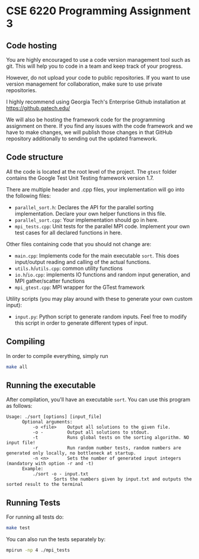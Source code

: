 CSE 6220 Programming Assignment 3
=================================

## Code hosting

You are highly encouraged to use a code version management tool such as git.
This will help you to code in a team and keep track of your progress.

However, do not upload your code to public repositories. If you want to use
version management for collaboration, make sure to use private repositories.

I highly recommend using Georgia Tech's Enterprise Github installation at
https://github.gatech.edu/

We will also be hosting the framework code for the programming assignment on
there.  If you find any issues with the code framework and we have to make
changes, we will publish those changes in that GitHub repository additionally to
sending out the updated framework.

## Code structure

All the code is located at the root level of the project.
The `gtest` folder contains the Google Test Unit Testing framework version 1.7.

There are multiple header and .cpp files, your implementation will go
into the following files:

- `parallel_sort.h`: Declares the API for the parallel sorting implementation.
  Declare your own helper functions in this file.
- `parallel_sort.cpp`: Your implementation should go in here.
- `mpi_tests.cpp`: Unit tests for the parallel MPI code. Implement your own
  test cases for all declared functions in here.


Other files containing code that you should not change are:

- `main.cpp`: Implements code for the main executable `sort`. This does
  input/output reading and calling of the actual functions.
- `utils.h`/`utils.cpp`: common utility functions
- `io.h`/`io.cpp`: implements IO functions and random input generation, and MPI
  gather/scatter functions
- `mpi_gtest.cpp`: MPI wrapper for the GTest framework


Utility scripts (you may play around with these to generate your own custom
input):

- `input.py`: Python script to generate random inputs. Feel free to modify this
  script in order to generate different types of input.

## Compiling

In order to compile everything, simply run
```sh
make all
```

## Running the executable

After compilation, you'll have an executable `sort`. You can use this program as
follows:

```
Usage: ./sort [options] [input_file]
      Optional arguments:
          -o <file>    Output all solutions to the given file.
          -o -         Output all solutions to stdout.
          -t           Runs global tests on the sorting algorithm. NO input file!
          -r           Run random number tests, random numbers are generated only locally, no bottleneck at startup.
          -n <n>       Sets the number of generated input integers (mandatory with option -r and -t)
      Example:
          ./sort -o - input.txt
                  Sorts the numbers given by input.txt and outputs the sorted result to the terminal
```

## Running Tests

For running all tests do:
```sh
make test
```

You can also run the tests separately by:
```sh
mpirun -np 4 ./mpi_tests
```
